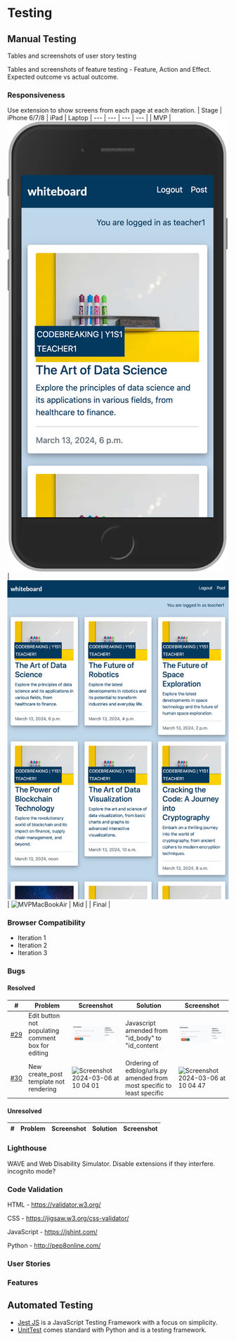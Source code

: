 # Testing
## Manual Testing
Tables and screenshots of user story testing

Tables and screenshots of feature testing - Feature, Action and Effect. Expected outcome vs actual outcome.

### Responsiveness
Use extension to show screens from each page at each iteration.
| Stage | iPhone 6/7/8 | iPad | Laptop
| --- | --- | --- | --- |
| MVP | ![MVPiPhone678](/docs/testing/response/MVP/iPhone678.png) | ![MVPiPad](/docs/testing/response/MVP/iPadAir.png) | ![MVPMacBookAir](/docs/testing/response/MVP/MacBookAir.png)
| Mid |
| Final | 
### Browser Compatibility
- Iteration 1
- Iteration 2
- Iteration 3
### Bugs
#### Resolved

| # | Problem | Screenshot | Solution | Screenshot |
| --- | --- | --- | --- | --- |
| [#29](https://github.com/alanjameschapman/whiteboard/issues/29) | Edit button not populating comment box for editing | ![#29](/docs/issues/29-1.png) | Javascript amended from "id_body" to "id_content | ![#29](/docs/issues/29-2.png) |
| [#30](https://github.com/alanjameschapman/whiteboard/issues/30) | New create_post template not rendering | <img width="638" alt="Screenshot 2024-03-06 at 10 04 01" src="https://github.com/alanjameschapman/whiteboard/assets/137620143/92e38f97-34e0-48dc-bbad-0bfbaf739215"> | Ordering of edblog/urls.py amended from most specific to least specific | <img width="638" alt="Screenshot 2024-03-06 at 10 04 47" src="https://github.com/alanjameschapman/whiteboard/assets/137620143/53372de8-e38c-4516-b7ab-4d9f4021fb5b"> |

#### Unresolved

| # | Problem | Screenshot | Solution | Screenshot |
| --- | --- | --- | --- | --- |

### Lighthouse
WAVE and Web Disability Simulator. Disable extensions if they interfere. incognito mode?
### Code Validation
HTML - https://validator.w3.org/

CSS - https://jigsaw.w3.org/css-validator/

JavaScript - https://jshint.com/

Python - http://pep8online.com/
### User Stories
### Features
## Automated Testing
- [Jest JS](https://jestjs.io/) is a JavaScript Testing Framework with a focus on simplicity.
- [UnitTest](https://docs.python.org/3/library/unittest.html) comes standard with Python and is a testing framework.
